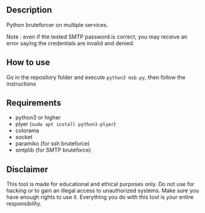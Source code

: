 ## Description
Python bruteforcer on multiple services.

Note : even if the tested SMTP password is correct, you may receive an error saying the credentials are invalid and denied.

## How to use

Go in the repository folder and execute `python3 msb.py`, then follow the instructions

## Requirements

- python3 or higher
- plyer (`sudo apt install python3-plyer`)
- colorama
- socket
- paramiko (for ssh bruteforce)
- smtplib (for SMTP bruteforce)

## Disclaimer
This tool is made for educational and ethical purposes only. Do not use for hacking or to gain an illegal access to unauthorized systems. Make sure you have enough rights to use it. Everything you do with this tool is your entire responsibility.
